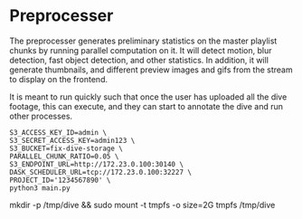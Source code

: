 # Preprocesser

The preprocesser generates preliminary statistics on the master playlist
chunks by running parallel computation on it. It will detect motion, blur
detection, fast object detection, and other statistics. In addition, it 
will generate thumbnails, and different preview images and gifs
from the stream to display on the frontend.

It is meant to run quickly such that once the user has uploaded all
the dive footage, this can execute, and they can start to annotate
the dive and run other processes.

```
S3_ACCESS_KEY_ID=admin \
S3_SECRET_ACCESS_KEY=admin123 \
S3_BUCKET=fix-dive-storage \
PARALLEL_CHUNK_RATIO=0.05 \
S3_ENDPOINT_URL=http://172.23.0.100:30140 \
DASK_SCHEDULER_URL=tcp://172.23.0.100:32227 \
PROJECT_ID='1234567890' \
python3 main.py
```

mkdir -p /tmp/dive && sudo mount -t tmpfs -o size=2G tmpfs /tmp/dive